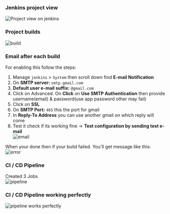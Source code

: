 ### Jenkins project view
![Project view on jenkins](https://github.com/SakibvHossain/Jenkins_Practice/assets/92059000/ccd05e63-31f5-475d-a49f-4361532bf339)

### Project builds
![build](https://github.com/SakibvHossain/Jenkins_Practice/assets/92059000/9bcbd085-b80e-42ff-a2cb-4b1961854e59)

### Email after each build
For enabling this follow the steps:
1.  Manage `jenkins` > `System` then scroll down find **E-mail Notification**
2.  On **SMTP server:** `smtp.gmail.com`
3.  **Default user e-mail suffix:** `@gmail.com`
4.  Click on Advanced. On **Click** on **Use SMTP Authentication** then provide username(email) & password(use app password other may fail)
5.  Click on **SSL**
6.  On **SMTP Port:** `465` this the port for gmail
7.  In **Reply-To Address** you can use another gmail on which reply will come
8.  Test it check if its working fine -> **Test configuration by sending test e-mail**      
![email](https://github.com/SakibvHossain/Jenkins_Practice/assets/92059000/d494fd17-03ed-4ca7-942b-62e8b715af49)

When your done then if your build failed. You'll get message like this:  
![error](https://github.com/SakibvHossain/Jenkins_Practice/assets/92059000/cf38c76d-2e98-45c4-ad85-6ef8574c2a69)

### CI / CD Pipeline  
Created 3 Jobs  
![pipeline](https://github.com/SakibvHossain/Jenkins_Practice/assets/92059000/230cd88f-b2dc-42d2-a55d-6f7da9410ffa)

### CI / CD Pipeline working perfectly  
![pipeline works perfectly](https://github.com/SakibvHossain/Jenkins_Practice/assets/92059000/ef2eaf5e-590a-4dbf-ac94-73c454bea9b9)
